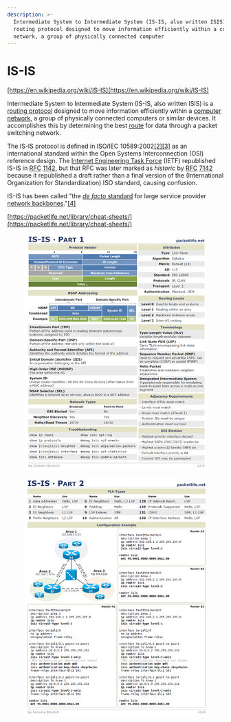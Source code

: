 ```yaml
---
description: >-
  Intermediate System to Intermediate System (IS-IS, also written ISIS) is a
  routing protocol designed to move information efficiently within a computer
  network, a group of physically connected computer
---
```


# IS-IS

[https://en.wikipedia.org/wiki/IS-IS](https://en.wikipedia.org/wiki/IS-IS)

Intermediate System to Intermediate System (IS-IS, also written ISIS) is a [routing protocol](https://en.wikipedia.org/wiki/Routing\_protocol) designed to move information efficiently within a [computer network](https://en.wikipedia.org/wiki/Computer\_network), a group of physically connected computers or similar devices. It accomplishes this by determining the best [route](https://en.wikipedia.org/wiki/Routing) for data through a packet switching network.

The IS-IS protocol is defined in ISO/IEC 10589:2002[\[2\]](https://en.wikipedia.org/wiki/IS-IS#cite\_note-iso-store-2)[\[3\]](https://en.wikipedia.org/wiki/IS-IS#cite\_note-iso-free-pdf-3) as an international standard within the Open Systems Interconnection (OSI) reference design. The [Internet Engineering Task Force](https://en.wikipedia.org/wiki/Internet\_Engineering\_Task\_Force) (IETF) republished IS-IS in [RFC](https://en.wikipedia.org/wiki/RFC\_\(identifier\)) [1142](https://datatracker.ietf.org/doc/html/rfc1142), but that RFC was later marked as _historic_ by [RFC](https://en.wikipedia.org/wiki/RFC\_\(identifier\)) [7142](https://datatracker.ietf.org/doc/html/rfc7142) because it republished a draft rather than a final version of the (International Organization for Standardization) ISO standard, causing confusion.

IS-IS has been called "the [_de facto_ standard](https://en.wikipedia.org/wiki/De\_facto\_standard) for large service provider [network backbones](https://en.wikipedia.org/wiki/Backbone\_network)."[\[4\]](https://en.wikipedia.org/wiki/IS-IS#cite\_note-4)

[https://packetlife.net/library/cheat-sheets/](https://packetlife.net/library/cheat-sheets/)

<figure><img src="../../../.gitbook/assets/image (49).png" alt=""><figcaption></figcaption></figure>

<figure><img src="../../../.gitbook/assets/image (51).png" alt=""><figcaption></figcaption></figure>
